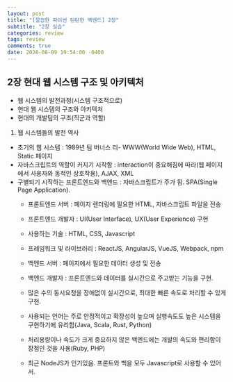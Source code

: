 ```yaml
---
layout: post
title: "[깔끔한 파이썬 탄탄한 백엔드] 2장"
subtitle: "2장 실습"
categories: review
tags: review
comments: true
date: 2020-08-09 19:54:00 -0400
---
```


## 2장 현대 웹 시스템 구조 및 아키텍처

- 웹 시스템의 발전과정(시스템 구조적으로)   
- 현대 웹 시스템의 구조와 아키텍처  
- 현대의 개발팀의 구조(직군과 역할) 

1. 웹 시스템들의 발전 역사
- 초기의 웹 시스템 : 1989년 팀 버너스 리- WWW(World Wide Web), HTML, Static 페이지  
- 자바스크립트의 역할이 커지기 시작함 : interaction이 중요해짐에 따라(웹 페이지에서 사용자와 동적인 상호작용), AJAX, XML
- 구별되기 시작하는 프론트엔드와 백엔드 : 자바스크립트가 주가 됨. SPA(Single Page Application).     
    - 프론트엔드 서버 : 페이지 렌더링에 필요한 HTML, 자바스크립트 파일을 전송   
    - 프론트엔드 개발자 : UI(User Interface), UX(User Experience) 구현              
    - 사용하는 기술 : HTML, CSS, Javascript     
    - 프레임워크 및 라이브러리 : ReactJS, AngularJS, VueJS, Webpack, npm    
    
    - 백엔드 서버 : 페이지에서 필요한 데이터 생성 및 전송   
    - 백엔드 개발자 : 프론트엔드와 데이터를 실시간으로 주고받는 기능을 구현.    
    - 많은 수의 동시요청을 장애없이 실시간으로, 최대한 빠른 속도로 처리할 수 있게 구현.
    - 사용되는 언어는 주로 안정적이고 확장성이 높으며 실행속도도 높은 시스템을 구현하기에 유리함(Java, Scala, Rust, Python)
    - 처리용량이나 속도가 크게 중요하지 않은 백엔드에는 개발의 속도와 편리함이 장점인 것을 사용(Ruby, PHP)
    - 최근 NodeJS가 인기있음. 프론트와 백을 모두 Javascript로 사용할 수 있어서.





    

